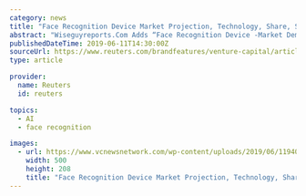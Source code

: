 ```yaml
---
category: news
title: "Face Recognition Device Market Projection, Technology, Share, Size Research Report Forecast 2025"
abstract: "Wiseguyreports.Com Adds “Face Recognition Device -Market Demand, Growth, Opportunities and Analysis Of Top Key Player Forecast To 2025” To Its Research Database This report studies the global Face Recognition Device market status and forecast ..."
publishedDateTime: 2019-06-11T14:30:00Z
sourceUrl: https://www.reuters.com/brandfeatures/venture-capital/article?id=119400
type: article

provider:
  name: Reuters
  id: reuters

topics:
  - AI
  - face recognition

images:
  - url: https://www.vcnewsnetwork.com/wp-content/uploads/2019/06/119400-thumb.jpg
    width: 500
    height: 208
    title: "Face Recognition Device Market Projection, Technology, Share, Size Research Report Forecast 2025"
---
```

